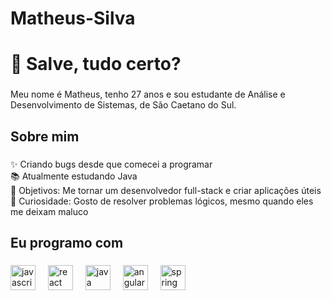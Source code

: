 # Matheus-Silva
<h1 align="left">👋 Salve, tudo certo?</h1>

###

<p align="left">Meu nome é Matheus, tenho 27 anos e sou estudante de Análise e Desenvolvimento de Sistemas, de São Caetano do Sul.</p>

###

<h2 align="left">Sobre mim</h2>

###

<p align="left">✨ Criando bugs desde que comecei a programar<br>📚 Atualmente estudando Java<br>🎯 Objetivos: Me tornar um desenvolvedor full-stack e criar aplicações úteis<br>🎲 Curiosidade: Gosto de resolver problemas lógicos, mesmo quando eles me deixam maluco</p>

###

<h2 align="left">Eu programo com</h2>

###

<div align="left">
  <img src="https://cdn.jsdelivr.net/gh/devicons/devicon/icons/javascript/javascript-original.svg" height="40" alt="javascript logo"  />
  <img width="12" />
  <img src="https://cdn.jsdelivr.net/gh/devicons/devicon/icons/react/react-original.svg" height="40" alt="react logo"  />
  <img width="12" />
  <img src="https://cdn.jsdelivr.net/gh/devicons/devicon/icons/java/java-original.svg" height="40" alt="java logo"  />
  <img width="12" />
  <img src="https://cdn.jsdelivr.net/gh/devicons/devicon/icons/angularjs/angularjs-original.svg" height="40" alt="angularjs logo"  />
  <img width="12" />
  <img src="https://cdn.jsdelivr.net/gh/devicons/devicon/icons/spring/spring-original.svg" height="40" alt="spring logo"  />
</div>

###
